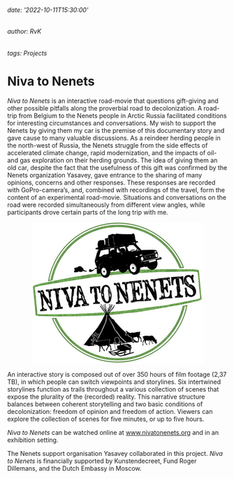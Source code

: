 ###### date: '2022-10-11T15:30:00'
###### author: RvK
###### tags: Projects

# Niva to Nenets

*Niva to Nenets* is an interactive road-movie that questions gift-giving and other possible pitfalls along the proverbial road to decolonization. A road-trip from Belgium to the Nenets people in Arctic Russia facilitated conditions for interesting circumstances and conversations. My wish to support the Nenets by giving them my car is the premise of this documentary story and gave cause to many valuable discussions. As a reindeer herding people in the north-west of Russia, the Nenets struggle from the side effects of accelerated climate change, rapid modernization, and the impacts of oil- and gas exploration on their herding grounds. The idea of giving them an old car, despite the fact that the usefulness of this gift was confirmed by the Nenets organization Yasavey, gave entrance to the sharing of many opinions, concerns and other responses. These responses are recorded with GoPro-camera’s, and, combined with recordings of the travel, form the content of an experimental road-movie. Situations and conversations on the road were recorded simultaneously from different view angles, while participants drove certain parts of the long trip with me.

<div align="center">
  <img src="assets/images/NivaToNenets.jpg"/>
</div>

An interactive story is composed out of over 350 hours of film footage (2,37 TB), in which people can switch viewpoints and storylines. Six intertwined storylines function as trails throughout a various collection of scenes that expose the plurality of the (recorded) reality. This narrative structure balances between coherent storytelling and two basic conditions of decolonization: freedom of opinion and freedom of action. Viewers can explore the collection of scenes for five minutes, or up to five hours.

*Niva to Nenets* can be watched online at <a href="http://www.nivatonenets.org" target="_blank">www.nivatonenets.org</a> and in an exhibition setting.

The Nenets support organisation Yasavey collaborated in this project. *Niva to Nenets* is financially supported by Kunstendecreet, Fund Roger Dillemans, and the Dutch Embassy in Moscow.

<br>
<br>
<br>
